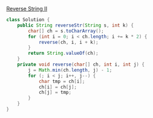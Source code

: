 [Reverse String II](https://leetcode.com/problems/reverse-string-ii/description/)

```java
class Solution {
    public String reverseStr(String s, int k) {
        char[] ch = s.toCharArray();
        for (int i = 0; i < ch.length; i += k * 2) {
            reverse(ch, i, i + k);
        }
        return String.valueOf(ch);
    }
    private void reverse(char[] ch, int i, int j) {
        j = Math.min(ch.length, j) - 1;
        for (; i < j; i++, j--) {
            char tmp = ch[i];
            ch[i] = ch[j];
            ch[j] = tmp;
        }
    }
}
```
